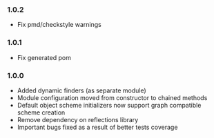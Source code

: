 ### 1.0.2

* Fix pmd/checkstyle warnings

### 1.0.1

* Fix generated pom

### 1.0.0

* Added dynamic finders (as separate module)
* Module configuration moved from constructor to chained methods
* Default object scheme initializers now support graph compatible scheme creation
* Remove dependency on reflections library 
* Important bugs fixed as a result of better tests coverage